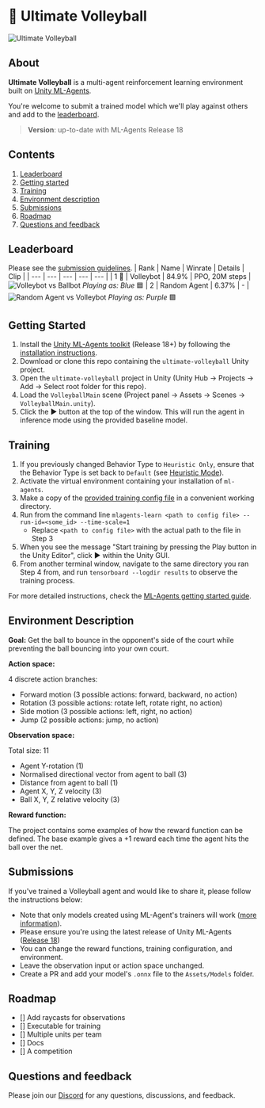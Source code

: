 # 🏐 Ultimate Volleyball

![Ultimate Volleyball](https://uploads-ssl.webflow.com/5ed1e873ef82ae197179be22/6115ddedda18aab700dfb75c_ultimate-volleyball-trained.gif)

## About
**Ultimate Volleyball** is a multi-agent reinforcement learning environment built on [Unity ML-Agents](https://unity.com/products/machine-learning-agents).

You're welcome to submit a trained model which we'll play against others and add to the [leaderboard](#leaderboard).

> **Version**: up-to-date with ML-Agents Release 18

## Contents
1. [Leaderboard](#leaderboard)
1. [Getting started](#getting-started)
1. [Training](#training)
1. [Environment description](#environment-description)
1. [Submissions](#submissions)
1. [Roadmap](#roadmap)
1. [Questions and feedback](#questions-and-feedback)

## Leaderboard
Please see the [submission guidelines](#submission-guidelines).
| Rank | Name | Winrate | Details | Clip |
| --- | --- | --- | --- | --- | 
| 1 🥇 | Volleybot | 84.9% | PPO, 20M steps | ![Volleybot vs Ballbot](https://uploads-ssl.webflow.com/5ed1e873ef82ae197179be22/611606ab086c3e61eb8b9b3a_vb_26_5M_v_26_20M.gif) *Playing as: Blue* 🟦
| 2 | Random Agent | 6.37% | - | ![Random Agent vs Volleybot](https://uploads-ssl.webflow.com/5ed1e873ef82ae197179be22/6116072f73d123ce5b020195_vb_20_26M_v_26_20M.gif) *Playing as: Purple* 🟪

## Getting Started
1. Install the [Unity ML-Agents toolkit](https:github.com/Unity-Technologies/ml-agents) (Release 18+) by following the [installation instructions](https://github.com/Unity-Technologies/ml-agents/blob/release_18_docs/docs/Installation.md).
2. Download or clone this repo containing the `ultimate-volleyball` Unity project.
3. Open the `ultimate-volleyball` project in Unity (Unity Hub → Projects → Add → Select root folder for this repo).
4. Load the `VolleyballMain` scene (Project panel → Assets → Scenes → `VolleyballMain.unity`).
5. Click the ▶ button at the top of the window. This will run the agent in inference mode using the provided baseline model.

## Training

1. If you previously changed Behavior Type to `Heuristic Only`, ensure that the Behavior Type is set back to `Default` (see [Heuristic Mode](#heuristic-mode)).
2. Activate the virtual environment containing your installation of `ml-agents`.
3. Make a copy of the [provided training config file](config/Volleyball.yaml) in a convenient working directory.
4. Run from the command line `mlagents-learn <path to config file> --run-id=<some_id> --time-scale=1`
    - Replace `<path to config file>` with the actual path to the file in Step 3
5. When you see the message "Start training by pressing the Play button in the Unity Editor", click ▶ within the Unity GUI.
6. From another terminal window, navigate to the same directory you ran Step 4 from, and run `tensorboard --logdir results` to observe the training process. 

For more detailed instructions, check the [ML-Agents getting started guide](https://github.com/Unity-Technologies/ml-agents/blob/release_18_docs/docs/Getting-Started.md).

## Environment Description
**Goal:** Get the ball to bounce in the opponent's side of the court while preventing the ball bouncing into your own court.

**Action space:**

4 discrete action branches:
- Forward motion (3 possible actions: forward, backward, no action)
- Rotation (3 possible actions: rotate left, rotate right, no action)
- Side motion (3 possible actions: left, right, no action)
- Jump (2 possible actions: jump, no action)

**Observation space:**

Total size: 11
- Agent Y-rotation (1)
- Normalised directional vector from agent to ball (3)
- Distance from agent to ball (1)
- Agent X, Y, Z velocity (3)
- Ball X, Y, Z relative velocity (3)

**Reward function:**

The project contains some examples of how the reward function can be defined.
The base example gives a +1 reward each time the agent hits the ball over the net.

## Submissions

If you've trained a Volleyball agent and would like to share it, please follow the instructions below:

- Note that only models created using ML-Agent's trainers will work ([more information](https://github.com/Unity-Technologies/ml-agents/blob/main/docs/Unity-Inference-Engine.md)).
- Please ensure you're using the latest release of Unity ML-Agents ([Release 18](https://github.com/Unity-Technologies/ml-agents#releases--documentation))
- You can change the reward functions, training configuration, and environment.
- Leave the observation input or action space unchanged.
- Create a PR and add your model's `.onnx` file to the `Assets/Models` folder.

## Roadmap
- [] Add raycasts for observations
- [] Executable for training
- [] Multiple units per team
- [] Docs
- [] A competition

## Questions and feedback
Please join our [Discord](https://discord.gg/2Z695VGwyf) for any questions, discussions, and feedback.
